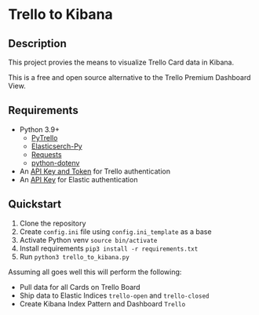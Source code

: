 # Trello to Kibana
## Description
This project provies the means to visualize Trello Card data in Kibana.

This is a free and open source alternative to the Trello Premium Dashboard View.
## Requirements
- Python 3.9+
  - [PyTrello](https://pypi.org/project/py-trello/)
  - [Elasticserch-Py](https://elasticsearch-py.readthedocs.io/en/v8.4.2/)
  - [Requests](https://pypi.org/project/requests/)
  - [python-dotenv](https://pypi.org/project/python-dotenv/)
- An [API Key and Token](http://www.trello.org/help.html) for Trello authentication
- An [API Key](https://www.elastic.co/guide/en/elasticsearch/reference/current/security-api-create-api-key.html) for Elastic authentication
## Quickstart

1. Clone the repository
2. Create `config.ini` file using `config.ini_template` as a base
3. Activate Python venv `source bin/activate`
4. Install requirements `pip3 install -r requirements.txt`
5. Run `python3 trello_to_kibana.py`

Assuming all goes well this will perform the following:
- Pull data for all Cards on Trello Board
- Ship data to Elastic Indices `trello-open` and `trello-closed`
- Create Kibana Index Pattern and Dashboard `Trello`


